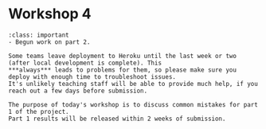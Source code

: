 # Workshop 4

```{admonition} By Now You Should Have
:class: important
- Begun work on part 2.
```

```{warning}
Some teams leave deployment to Heroku until the last week or two (after local development is complete). This
***always*** leads to problems for them, so please make sure you deploy with enough time to troubleshoot issues.
It's unlikely teaching staff will be able to provide much help, if you reach out a few days before submission.
```

```{admonition} Today's Workshop
The purpose of today's workshop is to discuss common mistakes for part 1 of the project.
Part 1 results will be released within 2 weeks of submission.
```
